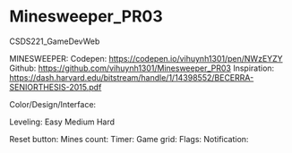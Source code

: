 # Minesweeper_PR03
CSDS221_GameDevWeb

MINESWEEPER:
Codepen: 
https://codepen.io/vihuynh1301/pen/NWzEYZY
Github:
https://github.com/vihuynh1301/Minesweeper_PR03
Inspiration: https://dash.harvard.edu/bitstream/handle/1/14398552/BECERRA-SENIORTHESIS-2015.pdf

Color/Design/Interface: 

Leveling:
Easy
Medium
Hard

Reset button:
Mines count:
Timer:
Game grid:
Flags:
Notification:




